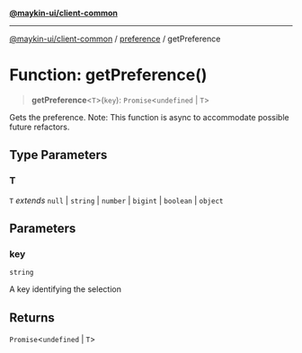 [**@maykin-ui/client-common**](../../README.md)

***

[@maykin-ui/client-common](../../README.md) / [preference](../README.md) / getPreference

# Function: getPreference()

> **getPreference**\<`T`\>(`key`): `Promise`\<`undefined` \| `T`\>

Gets the preference.
Note: This function is async to accommodate possible future refactors.

## Type Parameters

### T

`T` *extends* `null` \| `string` \| `number` \| `bigint` \| `boolean` \| `object`

## Parameters

### key

`string`

A key identifying the selection

## Returns

`Promise`\<`undefined` \| `T`\>
